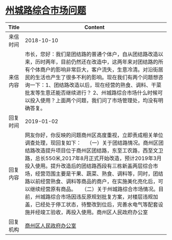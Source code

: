 # <a href="http://www.shangluo.gov.cn/zmhd/ldxxxx.jsp?urltype=leadermail.LeaderMailContentUrl&wbtreeid=1112&leadermailid=4953">州城路综合市场问题</a>
|Title|Content|
|:---:|---|
|来信时间|2018-10-10|
|来信内容|市长，您好：我们是团结路的普通个体户，自从团结路改造以来，历时两年，目前仍然还在改造中，这两年来对团结路的所有个体商户的影响非常巨大，客户流失，生意冷清。对沿街居民的生活也产生了很多不利的影响。现在我们有两个问题想咨询一下：1、团结路改造以后，现在经营的熟食、调料、干菜批发等生意还能否继续进行？ 2、州城路综合市场什么时候可以投入使用？上面两个问题，我们问了市场管理处，均没有明确答复。|
|回复时间|2019-01-02|
|回复内容|网友你好，你反映的问题商州区高度重视，立即责成相关单位调查处理，现回复如下：    （一）关于团结路情况。商州区团结路改造提升项目位于商州区团结路，东至工农路，西至文卫路，总长550米,2017年8月正式开始改造，预计2019年3月投入使用。提升改造后的团结路西段有三栋新盖两层综合市场，经营范围主要是干果、蔬菜、熟食、调料等，同时，团结路以前经营熟食、调料等商品的商户，在实施美化亮化后，可以继续经营原有商品。    （二）关于州城路综合市场情况。目前，州城路综合市场因违反原规划批复方案，对楼层违规加盖，已经处于停工状态，待整改到位后，完善水电气等配套设施并经竣工验收，再投入使用。商州区人民政府办公室|
|回复机构|<a href="../../categories/agencies/商州区人民政府办公室.md">商州区人民政府办公室</a>|